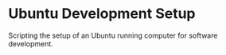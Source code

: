 # Ubuntu Development Setup

Scripting the setup of an Ubuntu running computer for software development.
